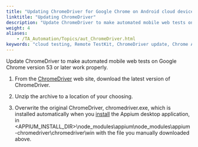 ```yaml
--- 
title: "Updating ChromeDriver for Google Chrome on Android cloud devices"
linktitle: "Updating ChromeDriver"
description: "Update ChromeDriver to make automated mobile web tests on Google Chrome version 53 or later work properly."
weight: 4
aliases: 
    - /TA_Automation/Topics/aut_ChromeDriver.html
keywords: "cloud testing, Remote TestKit, ChromeDriver update, Chrome Android, Remote TestKit, ChromeDriver update, Chrome Android"
---
```


Update ChromeDriver to make automated mobile web tests on Google Chrome version 53 or later work properly.

1.  From the [ChromeDriver](https://sites.google.com/a/chromium.org/chromedriver/downloads) web site, download the latest version of ChromeDriver.

2.  Unzip the archive to a location of your choosing.

3.  Overwrite the original ChromeDriver, chromedriver.exe, which is installed automatically when you [install](/automation-guide/application-testing/mobile-testing/testing-in-the-cloud/testarchitect-and-remote-testkit/testing-web-based-applications-on-chrome-android/prerequisites/configuring-appium-server-locally) the Appium desktop application, in <APPIUM\_INSTALL\_DIR\>\\node\_modules\\appium\\node\_modules\\appium-chromedriver\\chromedriver\\win with the file you manually downloaded above.




